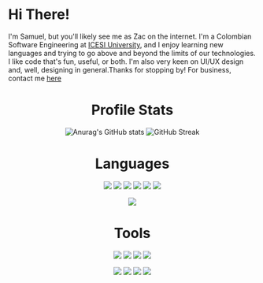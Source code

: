 <!Doctype html>
<html lang="en">
    <head>
        <link href="/style.css" rel="stylesheet"></link>
  </head>
  <body>
    <h1>Hi There!</h1>
    <p>I'm Samuel, but you'll likely see me as Zac on the internet. I'm a Colombian Software Engineering at <a href="https://www.icesi.edu.co/es/">ICESI University</a>, and I enjoy learning new languages and trying to go above and beyond the limits of our technologies. I like code that's fun, useful, or both. I'm also very keen on UI/UX design and, well, designing in general.Thanks for stopping by! For business, contact me <a href="seamzacdisc1@gmail.com">here</a></p>
    <span></span>
    <div align="center">
      <h1>Profile Stats</h1>
      <p align="center" class="cards">
      <img src="https://github-readme-stats.vercel.app/api?username=zacwastaken&show_icons=true&theme=react&count_privat=true&line_height=25&hide_border=true" alt="Anurag's GitHub stats"/>
      <img src="https://github-readme-streak-stats.herokuapp.com?user=zacwastaken&theme=react&hide_border=true&date_format=n%2Fj%5B%2FY%5D" alt="GitHub Streak"/>
      </p>
      <h1>Languages</h1>
      <div>
        <p>
          <img src="https://img.shields.io/badge/Java-e3ae78?style=for-the-badge&logo=java&logoColor=black"/>
          <img src="https://img.shields.io/badge/HTML5-eda18c?style=for-the-badge&logo=html5&logoColor=black"/>
          <img src="https://img.shields.io/badge/Sass-edabcc?style=for-the-badge&logo=sass&logoColor=black"/>
          <img src="https://img.shields.io/badge/JavaScript-F7DF1E?style=for-the-badge&logo=javascript&logoColor=black"/>
          <img src="https://img.shields.io/badge/Python-f7dd81?style=for-the-badge&logo=python&logoColor=blue"/>
          <img src="https://img.shields.io/badge/C%23-89d487?style=for-the-badge&logo=c-sharp&logoColor=black"/>
        </p>
        <img src="https://github-readme-stats.vercel.app/api/top-langs/?username=zacwastaken&langs_count=5&theme=react&line_height=25&hide_border=true&layout=compact" />
      </div>
      <h1>Tools</h1>
      <p>
        <img src="https://img.shields.io/badge/IntelliJIDEA-eb7583.svg?style=for-the-badge&logo=intellij-idea&logoColor=white"/>
        <img src="https://img.shields.io/badge/Visual_Studio_Code-0078D4?style=for-the-badge&logo=visual%20studio%20code&logoColor=white"/>
        <img src="https://img.shields.io/badge/GNU%20Bash-0c6b0c?style=for-the-badge&logo=GNU%20Bash&logoColor=white"/>
        <img src="https://img.shields.io/badge/GIT-E44C30?style=for-the-badge&logo=git&logoColor=white"/>
      </p>
      <p>
        <img src="https://img.shields.io/badge/Adobe%20Illustrator-FF9A00?style=for-the-badge&logo=adobe%20illustrator&logoColor=white"/>
        <img src="https://img.shields.io/badge/Adobe%20XD-b3469a?style=for-the-badge&logo=Adobe%20XD&logoColor=white"/>
        <img src="https://img.shields.io/badge/Notion-000000?style=for-the-badge&logo=notion&logoColor=white"/>
        <img src="https://img.shields.io/badge/Trello-0052CC?style=for-the-badge&logo=trello&logoColor=white"/>
      </p>
      <span></span>
    </div>
  </body>
</html>
